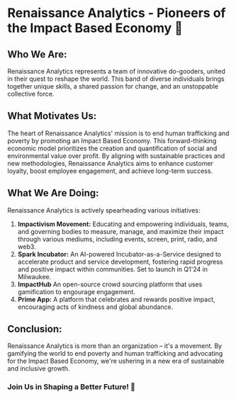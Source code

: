 # Renaissance Analytics - Pioneers of the Impact Based Economy 🚀

## Who We Are:
Renaissance Analytics represents a team of innovative do-gooders, united in their quest to reshape the world. This band of diverse individuals brings together unique skills, a shared passion for change, and an unstoppable collective force. 

## What Motivates Us:
The heart of Renaissance Analytics' mission is to end human trafficking and poverty by promoting an Impact Based Economy. This forward-thinking economic model prioritizes the creation and quantification of social and environmental value over profit. By aligning with sustainable practices and new methodologies, Renaissance Analytics aims to enhance customer loyalty, boost employee engagement, and achieve long-term success.

## What We Are Doing:
Renaissance Analytics is actively spearheading various initiatives:
1. **Impactivism Movement:** Educating and empowering individuals, teams, and governing bodies to measure, manage, and maximize their impact through various mediums, including events, screen, print, radio, and web3.
2. **Spark Incubator:** An AI-powered Incubator-as-a-Service designed to accelerate product and service development, fostering rapid progress and positive impact within communities. Set to launch in Q1'24 in Milwaukee.
3. **ImpactHub** An open-source crowd sourcing platform that uses gamification to engourage engagement.
4. **Prime App:** A platform that celebrates and rewards positive impact, encouraging acts of kindness and global abundance.

## Conclusion:
Renaissance Analytics is more than an organization – it's a movement. By gamifying the world to end poverty and human trafficking and advocating for the Impact Based Economy, we're ushering in a new era of sustainable and inclusive growth.

### Join Us in Shaping a Better Future! 🌟

